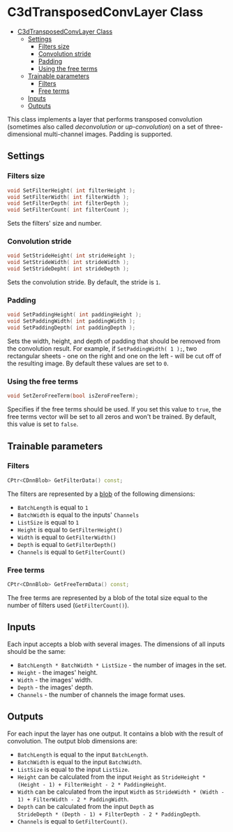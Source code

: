 # C3dTransposedConvLayer Class

<!-- TOC -->

- [C3dTransposedConvLayer Class](#c3dtransposedconvlayer-class)
    - [Settings](#settings)
        - [Filters size](#filters-size)
        - [Convolution stride](#convolution-stride)
        - [Padding](#padding)
        - [Using the free terms](#using-the-free-terms)
    - [Trainable parameters](#trainable-parameters)
        - [Filters](#filters)
        - [Free terms](#free-terms)
    - [Inputs](#inputs)
    - [Outputs](#outputs)

<!-- /TOC -->

This class implements a layer that performs transposed convolution (sometimes also called *deconvolution* or *up-convolution*) on a set of three-dimensional multi-channel images. Padding is supported.

## Settings

### Filters size

```c++
void SetFilterHeight( int filterHeight );
void SetFilterWidth( int filterWidth );
void SetFilterDepth( int filterDepth );
void SetFilterCount( int filterCount );
```

Sets the filters' size and number.

### Convolution stride

```c++
void SetStrideHeight( int strideHeight );
void SetStrideWidth( int strideWidth );
void SetStrideDepht( int strideDepth );
```

Sets the convolution stride. By default, the stride is `1`.

### Padding

```c++
void SetPaddingHeight( int paddingHeight );
void SetPaddingWidth( int paddingWidth );
void SetPaddingDepth( int paddingDepth );
```

Sets the width, height, and depth of padding that should be removed from the convolution result. For example, if `SetPaddingWidth( 1 );`, two rectangular sheets - one on the right and one on the left - will be cut off of the resulting image. By default these values are set to `0`.

### Using the free terms

```c++
void SetZeroFreeTerm(bool isZeroFreeTerm);
```

Specifies if the free terms should be used. If you set this value to `true`, the free terms vector will be set to all zeros and won't be trained. By default, this value is set to `false`.

## Trainable parameters

### Filters

```c++
CPtr<CDnnBlob> GetFilterData() const;
```

The filters are represented by a [blob](../DnnBlob.md) of the following dimensions:

- `BatchLength` is equal to `1`
- `BatchWidth` is equal to the inputs' `Channels`
- `ListSize` is equal to `1`
- `Height` is equal to `GetFilterHeight()`
- `Width` is equal to `GetFilterWidth()`
- `Depth` is equal to `GetFilterDepth()`
- `Channels` is equal to `GetFilterCount()`

### Free terms

```c++
CPtr<CDnnBlob> GetFreeTermData() const;
```

The free terms are represented by a blob of the total size equal to the number of filters used (`GetFilterCount()`).

## Inputs

Each input accepts a blob with several images. The dimensions of all inputs should be the same:

- `BatchLength * BatchWidth * ListSize` - the number of images in the set.
- `Height` - the images' height.
- `Width` - the images' width.
- `Depth` - the images' depth.
- `Channels` - the number of channels the image format uses.

## Outputs

For each input the layer has one output. It contains a blob with the result of convolution. The output blob dimensions are:

- `BatchLength` is equal to the input `BatchLength`.
- `BatchWidth` is equal to the input `BatchWidth`.
- `ListSize` is equal to the input `ListSize`.
- `Height` can be calculated from the input `Height` as
`StrideHeight * (Height - 1) + FilterHeight - 2 * PaddingHeight`.
- `Width` can be calculated from the input `Width` as
`StrideWidth * (Width - 1) + FilterWidth - 2 * PaddingWidth`.
- `Depth` can be calculated from the input `Depth` as  
`StrideDepth * (Depth - 1) + FilterDepth - 2 * PaddingDepth`.
- `Channels` is equal to `GetFilterCount()`.
